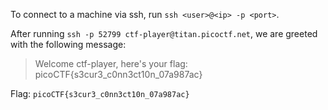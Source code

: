 To connect to a machine via ssh, run `ssh <user>@<ip> -p <port>`.

After running `ssh -p 52799 ctf-player@titan.picoctf.net`, we are greeted with the following message:

> Welcome ctf-player, here's your flag: picoCTF{s3cur3_c0nn3ct10n_07a987ac}

Flag: `picoCTF{s3cur3_c0nn3ct10n_07a987ac}`
